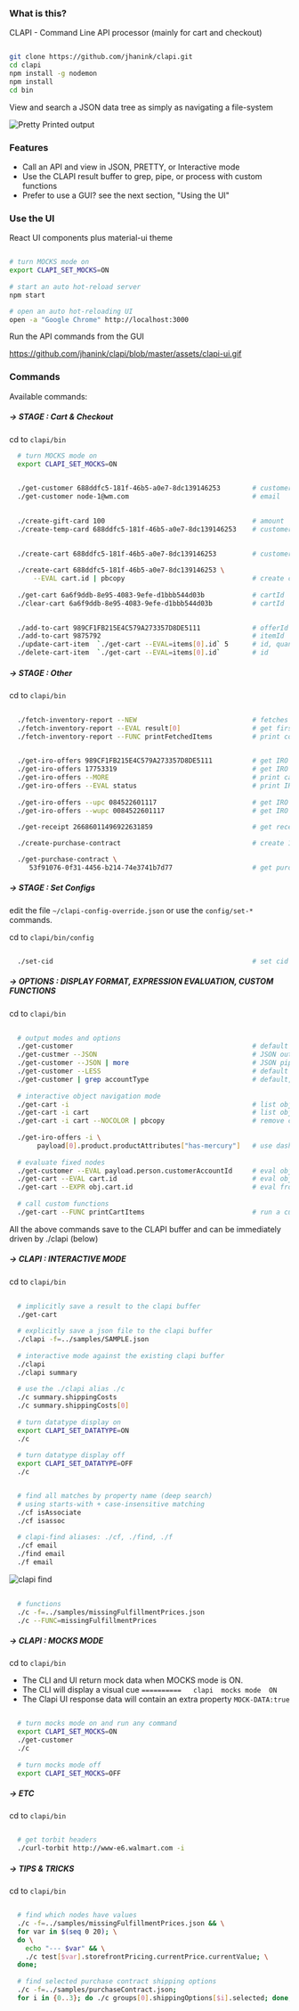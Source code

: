 ### What is this?

CLAPI - Command Line API processor (mainly for cart and checkout)

```sh

git clone https://github.com/jhanink/clapi.git
cd clapi
npm install -g nodemon
npm install
cd bin

```

View and search a JSON data tree as simply as navigating a file-system 

![Pretty Printed output](https://github.com/jhanink/clapi/blob/master/assets/clapi_output.png?raw=true)


### Features

* Call an API and view in JSON, PRETTY, or Interactive mode
* Use the CLAPI result buffer to grep, pipe, or process with custom functions
* Prefer to use a GUI? see the next section, "Using the UI" 

### Use the UI

React UI components plus material-ui theme

```sh

# turn MOCKS mode on
export CLAPI_SET_MOCKS=ON
  
# start an auto hot-reload server 
npm start

# open an auto hot-reloading UI
open -a "Google Chrome" http://localhost:3000

```

Run the API commands from the GUI

https://github.com/jhanink/clapi/blob/master/assets/clapi-ui.gif

### Commands


Available commands:

##### → STAGE : Cart & Checkout

cd to `clapi/bin`

```sh
  # turn MOCKS mode on
  export CLAPI_SET_MOCKS=ON
```

```sh
  
  ./get-customer 688ddfc5-181f-46b5-a0e7-8dc139146253        # customerId
  ./get-customer node-1@wm.com                               # email
```

```sh
  
  ./create-gift-card 100                                     # amount
  ./create-temp-card 688ddfc5-181f-46b5-a0e7-8dc139146253    # customerId
```

```sh
  
  ./create-cart 688ddfc5-181f-46b5-a0e7-8dc139146253         # customerId
  
  ./create-cart 688ddfc5-181f-46b5-a0e7-8dc139146253 \
      --EVAL cart.id | pbcopy                                # create cart, copy to clipboard
  
  ./get-cart 6a6f9ddb-8e95-4083-9efe-d1bbb544d03b            # cartId
  ./clear-cart 6a6f9ddb-8e95-4083-9efe-d1bbb544d03b          # cartId
```

```sh
  
  ./add-to-cart 989CF1FB215E4C579A273357D8DE5111             # offerId
  ./add-to-cart 9875792                                      # itemId
  ./update-cart-item  `./get-cart --EVAL=items[0].id` 5      # id, quantity   (not USItemId)
  ./delete-cart-item  `./get-cart --EVAL=items[0].id`        # id             (not USItemId)
```

##### → STAGE : Other

cd to `clapi/bin`

```sh
  
  ./fetch-inventory-report --NEW                             # fetches the latest report
  ./fetch-inventory-report --EVAL result[0]                  # get first item from cached result
  ./fetch-inventory-report --FUNC printFetchedItems          # print condensed report
```

```sh
  
  ./get-iro-offers 989CF1FB215E4C579A273357D8DE5111          # get IRO offers by offerId
  ./get-iro-offers 17753319                                  # get IRO offers by USItemId
  ./get-iro-offers --MORE                                    # print cached result
  ./get-iro-offers --EVAL status                             # print IRO status (OK, PARTIAL..)
  
  ./get-iro-offers --upc 084522601117                        # get IRO offers by upc
  ./get-iro-offers --wupc 0084522601117                      # get IRO offers by wupc
  
  ./get-receipt 26686011496922631859                         # get receipt data by TC#
```

```sh
  ./create-purchase-contract                                 # create 1hg sample purchase contract

  ./get-purchase-contract \
     53f91076-0f31-4456-b214-74e3741b7d77                    # get purchase contract by id

```

##### → STAGE : Set Configs

edit the file `~/clapi-config-override.json` or use the `config/set-*` commands.

cd to `clapi/bin/config`

```sh

  ./set-cid                                                  # set cid for purchase-contract

```

##### → OPTIONS : DISPLAY FORMAT, EXPRESSION EVALUATION, CUSTOM FUNCTIONS

cd to `clapi/bin`

```sh
  
  # output modes and options
  ./get-customer                                             # default output
  ./get-custmer --JSON                                       # JSON output
  ./get-customer --JSON | more                               # JSON piped to more
  ./get-customer --LESS                                      # default piped to less
  ./get-customer | grep accountType                          # default, grep for accountType
  
  # interactive object navigation mode
  ./get-cart -i                                              # list obj props under root node
  ./get-cart -i cart                                         # list obj props under named node
  ./get-cart -i cart --NOCOLOR | pbcopy                      # remove color codes before copy
  
  ./get-iro-offers -i \
       payload[0].product.productAttributes["has-mercury"]   # use dashes instead of spaces in keys
  
  # evaluate fixed nodes 
  ./get-customer --EVAL payload.person.customerAccountId     # eval object for a json property 
  ./get-cart --EVAL cart.id                                  # eval object for a json property  
  ./get-cart --EXPR obj.cart.id                              # eval from root object reference
  
  # call custom functions
  ./get-cart --FUNC printCartItems                           # run a custom function on result
```

All the above commands save to the CLAPI buffer and can be immediately driven by ./clapi (below)


##### → CLAPI : INTERACTIVE MODE

cd to `clapi/bin`

```sh
  
  # implicitly save a result to the clapi buffer
  ./get-cart
  
  # explicitly save a json file to the clapi buffer
  ./clapi -f=../samples/SAMPLE.json
  
  # interactive mode against the existing clapi buffer
  ./clapi
  ./clapi summary
  
  # use the ./clapi alias ./c
  ./c summary.shippingCosts
  ./c summary.shippingCosts[0]
  
  # turn datatype display on
  export CLAPI_SET_DATATYPE=ON
  ./c
  
  # turn datatype display off
  export CLAPI_SET_DATATYPE=OFF
  ./c
```  
  
```sh

  # find all matches by property name (deep search)
  # using starts-with + case-insensitive matching 
  ./cf isAssociate
  ./cf isassoc
  
  # clapi-find aliases: ./cf, ./find, ./f
  ./cf email
  ./find email
  ./f email
```

![clapi find](https://github.com/jhanink/clapi/blob/master/assets/cf_output.png?raw=true)


```sh
  
  # functions
  ./c -f=../samples/missingFulfillmentPrices.json
  ./c --FUNC=missingFulfillmentPrices
```
  
##### → CLAPI : MOCKS MODE

cd to `clapi/bin`

* The CLI and UI return mock data when MOCKS mode is ON.
* The CLI will display a visual cue `==========   clapi  mocks mode  ON`
* The Clapi UI response data will contain an extra property `MOCK-DATA:true`

```sh

  # turn mocks mode on and run any command
  export CLAPI_SET_MOCKS=ON
  ./get-customer
  ./c
  
  # turn mocks mode off
  export CLAPI_SET_MOCKS=OFF
```  

##### → ETC

cd to `clapi/bin`

```sh

  # get torbit headers
  ./curl-torbit http://www-e6.walmart.com -i
```

##### → TIPS & TRICKS

cd to `clapi/bin`

```sh

  # find which nodes have values
  ./c -f=../samples/missingFulfillmentPrices.json && \
  for var in $(seq 0 20); \
  do \
    echo "--- $var" && \
    ./c test[$var].storefrontPricing.currentPrice.currentValue; \
  done;
  
  # find selected purchase contract shipping options
  ./c -f=../samples/purchaseContract.json;
  for i in {0..3}; do ./c groups[0].shippingOptions[$i].selected; done;
```

